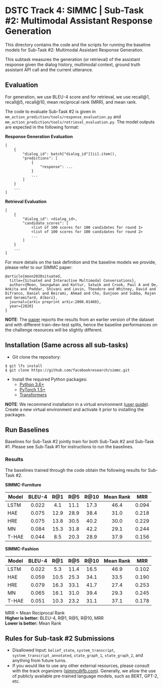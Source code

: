 # DSTC Track 4: SIMMC | Sub-Task #2: Multimodal Assistant Response Generation

This directory contains the code and the scripts for running the baseline models for Sub-Task #2: Multimodal Assistant Response Generation.

This subtask measures the generation (or retrieval) of the assistant response given the dialog history, multimodal context, ground truth assistant API call and the current utterance.

## Evaluation
For generation, we use BLEU-4 score and for retrieval, we use recall@1, recall@5, recall@10, mean reciprocal rank (MRR), and mean rank.

The code to evaluate Sub-Task #2 is given in `mm_action_prediction/tools/response_evaluation.py` and 
`mm_action_prediction/tools/retrieval_evaluation.py`.
The model outputs are expected in the following format:

**Response Generation Evaluation**

```
[
	{
		"dialog_id": batch["dialog_id"][ii].item(),
		"predictions": [
			{
				"response": ...
			}
			...
		]
	}
	...
]
```

**Retrieval Evaluation**

```
[
	{
		"dialog_id": <dialog_id>,
		"candidate_scores": [
			<list of 100 scores for 100 candidates for round 1>
			<list of 100 scores for 100 candidates for round 2>
			...
		]
	}
	...
]
```


For more details on the task definition and the baseline models we provide, please refer to our SIMMC paper:

```
@article{moon2020situated,
  title={Situated and Interactive Multimodal Conversations},
  author={Moon, Seungwhan and Kottur, Satwik and Crook, Paul A and De, Ankita and Poddar, Shivani and Levin, Theodore and Whitney, David and Difranco, Daniel and Beirami, Ahmad and Cho, Eunjoon and Subba, Rajen and Geramifard, Alborz},
  journal={arXiv preprint arXiv:2006.01460},
  year={2020}
}
```
**NOTE**: The [paper][simmc_arxiv] reports the results from an earlier version of the dataset and with different train-dev-test splits, hence the baseline performances on the challenge resources will be slightly different. 

## Installation (Same across all sub-tasks)

* Git clone the repository:
```
$ git lfs install
$ git clone https://github.com/facebookresearch/simmc.git
```

* Install the required Python packages:
  * [Python 3.6+](https://www.python.org/downloads/)
  * [PyTorch 1.5+](https://pytorch.org/get-started/locally/#start-locally)
  * [Transformers](https://huggingface.co/transformers/installation.html)

**NOTE**: We recommend installation in a virtual environment ([user guide](https://packaging.python.org/guides/installing-using-pip-and-virtual-environments/)). Create a new virtual environment and activate it prior to installing the packages. 

## Run Baselines

Baselines for Sub-Task #2 jointly train for both Sub-Task #2 and Sub-Task #1.
Please see Sub-Task #1 for instructions to run the baselines.

### Results
The baselines trained through the code obtain the following results for Sub-Task #2.

**SIMMC-Furniture**

| Model  |     BLEU-4     | R@1 | R@5 | R@10 | Mean Rank | MRR |
|----------| :-------------: | :------: | :------: | :------: | :------: |:------: |        
| LSTM  | 0.022 | 4.1 | 11.1 | 17.3 | 46.4 | 0.094 |
| HAE   | 0.075 | 12.9 | 28.9 | 38.4 | 31.0 | 0.218 |
| HRE   | 0.075 | 13.8 | 30.5 | 40.2 | 30.0 | 0.229 |
| MN    | 0.084 | 15.3 | 31.8 | 42.2 | 29.1 | 0.244 |
| T-HAE | 0.044 | 8.5  | 20.3 | 28.9 | 37.9 | 0.156 |
 
 
 **SIMMC-Fashion**

| Model  |     BLEU-4     | R@1 | R@5 | R@10 | Mean Rank | MRR |
|----------| :-------------: | :------: | :------: | :------: | :------: |:------: |
| LSTM  | 0.022 | 5.3  | 11.4 | 16.5 | 46.9 | 0.102 |
| HAE   | 0.059 | 10.5 | 25.3 | 34.1 | 33.5 | 0.190 |
| HRE   | 0.079 | 16.3 | 33.1 | 41.7 | 27.4 | 0.253 |        
| MN    | 0.065 | 16.1 | 31.0 | 39.4 | 29.3 | 0.245 |
| T-HAE | 0.051 | 10.3 | 23.2 | 31.1 | 37.1 | 0.178 |

MRR = Mean Reciprocal Rank  
**Higher is better:** BLEU-4, R@1, R@5, R@10, MRR  
**Lower is better:** Mean Rank


## Rules for Sub-task #2 Submissions
* Disallowed Input: `belief_state`, `system_transcript`, `system_transcript_annotated`, `state_graph_1`, `state_graph_2`, and anything from future turns.
* If you would like to use any other external resources, please consult with the track organizers (simmc@fb.com). Generally, we allow the use of publicly available pre-trained language models, such as BERT, GPT-2, etc.

[simmc_arxiv]:https://arxiv.org/abs/2006.01460
